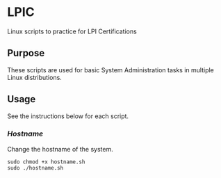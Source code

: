 # LPIC
Linux scripts to practice for LPI Certifications

## Purpose
These scripts are used for basic System Administration tasks in multiple Linux distributions.

## Usage  
See the instructions below for each script.  

### *Hostname*  
Change the hostname of the system.
 
```
sudo chmod +x hostname.sh  
sudo ./hostname.sh
```  
